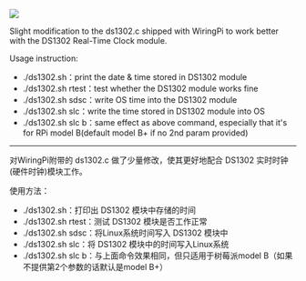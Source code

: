 ![](https://raw.githubusercontent.com/codelast/raspberry-pi/master/real-time-clock/demo/ds1302_1.jpg)

Slight modification to the ds1302.c shipped with WiringPi to work better with the DS1302 Real-Time Clock module.

Usage instruction:
* ./ds1302.sh：print the date & time stored in DS1302 module
* ./ds1302.sh rtest：test whether the DS1302 module works fine
* ./ds1302.sh sdsc：write OS time into the DS1302 module
* ./ds1302.sh slc：write the time stored in DS1302 module into OS
* ./ds1302.sh slc b：same effect as above command, especially that it's for RPi model B(default model B+ if no 2nd param provided)


****

对WiringPi附带的 ds1302.c 做了少量修改，使其更好地配合 DS1302 实时时钟(硬件时钟)模块工作。

使用方法：
* ./ds1302.sh：打印出 DS1302 模块中存储的时间
* ./ds1302.sh rtest：测试 DS1302 模块是否工作正常
* ./ds1302.sh sdsc：将Linux系统时间写入 DS1302 模块中
* ./ds1302.sh slc：将 DS1302 模块中的时间写入Linux系统
* ./ds1302.sh slc b：与上面命令效果相同，但只适用于树莓派model B（如果不提供第2个参数的话默认是model B+）
